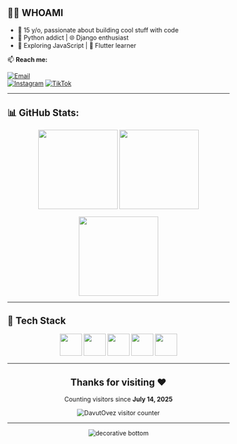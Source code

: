 ## 👨‍💻 WHOAMI
- 🧃 15 y/o, passionate about building cool stuff with code  
- 🐍 Python addict | 🌐 Django enthusiast  
- 📜 Exploring JavaScript | 📱 Flutter learner   

📫 **Reach me:**

[![Email](https://img.shields.io/badge/Email-dawut2010owezow%40gmail.com-red?style=flat&logo=gmail)](mailto:dawut2010owezow@gmail.com)  
[![Instagram](https://img.shields.io/badge/Instagram-%40davut__ovez-E4405F?style=flat&logo=instagram&logoColor=white)](https://instagram.com/davut__ovez)
[![TikTok](https://img.shields.io/badge/TikTok-%40davut.ovez-010101?style=flat&logo=tiktok&logoColor=white)](https://tiktok.com/@davut.ovez)

---

## 📊 GitHub Stats:

<p align="center">
  <img height="180" src="https://github-readme-stats.vercel.app/api?username=DavutOvez&show_icons=true&theme=radical&count_private=true" />
  <img height="180" src="https://github-readme-stats.vercel.app/api/top-langs/?username=DavutOvez&layout=compact&theme=radical&langs_count=8" />
</p>

<p align="center">
  <img height="180" src="https://streak-stats.demolab.com?user=DavutOvez&theme=radical" />
</p>

---

## 🚀 Tech Stack
<p align="center">
  <img src="https://cdn.jsdelivr.net/gh/devicons/devicon/icons/python/python-original.svg" width="50" height="50"/>
  <img src="https://cdn.jsdelivr.net/gh/devicons/devicon/icons/javascript/javascript-original.svg" width="50" height="50"/>
  <img src="https://cdn.jsdelivr.net/gh/devicons/devicon/icons/dart/dart-original.svg" width="50" height="50"/>
  <img src="https://cdn.jsdelivr.net/gh/devicons/devicon/icons/django/django-plain.svg" width="50" height="50"/>
  <img src="https://cdn.jsdelivr.net/gh/devicons/devicon/icons/flutter/flutter-original.svg" width="50" height="50"/>
</p>

---

<h2 align="center">Thanks for visiting ❤️</h2>

<p align="center">Counting visitors since <strong>July 14, 2025</strong></p>

<p align="center"> <img src="https://count.getloli.com/get/@DavutOvez-counter" alt="DavutOvez visitor counter" /> </p>

---

<p align="center">
  <img src="https://github.com/BEPb/BEPb/raw/main/assets/Bottom_down.svg" alt="decorative bottom" />
</p>

